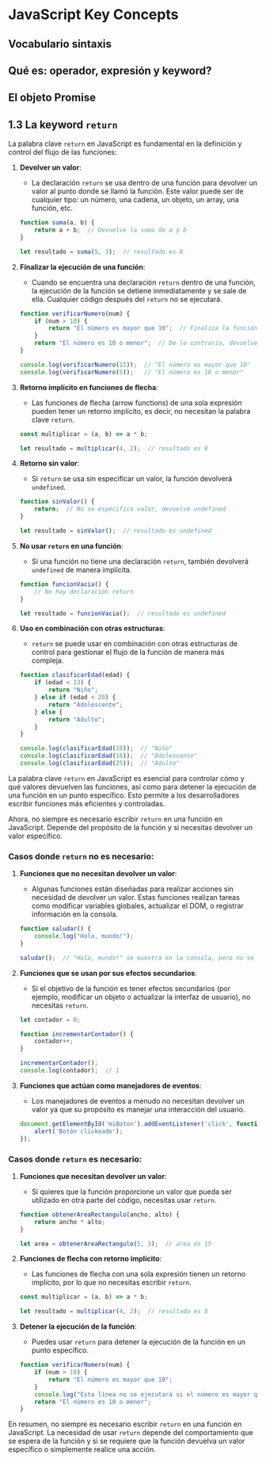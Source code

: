 # JavaScript Key Concepts

## Vocabulario sintaxis
## Qué es: operador, expresión y keyword?
## El objeto Promise

## 1.3 La keyword `return`
La palabra clave `return` en JavaScript es fundamental en la definición y control del flujo de las funciones:

1. **Devolver un valor**:
   - La declaración `return` se usa dentro de una función para devolver un valor al punto donde se llamó la función. Este valor puede ser de cualquier tipo: un número, una cadena, un objeto, un array, una función, etc.
   ```javascript
   function suma(a, b) {
       return a + b;  // Devuelve la suma de a y b
   }
   
   let resultado = suma(5, 3);  // resultado es 8
   ```

2. **Finalizar la ejecución de una función**:
   - Cuando se encuentra una declaración `return` dentro de una función, la ejecución de la función se detiene inmediatamente y se sale de ella. Cualquier código después del `return` no se ejecutará.
   ```javascript
   function verificarNumero(num) {
       if (num > 10) {
           return "El número es mayor que 10";  // Finaliza la función aquí si la condición se cumple
       }
       return "El número es 10 o menor";  // De lo contrario, devuelve este mensaje
   }
   
   console.log(verificarNumero(15));  // "El número es mayor que 10"
   console.log(verificarNumero(5));   // "El número es 10 o menor"
   ```

3. **Retorno implícito en funciones de flecha**:
   - Las funciones de flecha (arrow functions) de una sola expresión pueden tener un retorno implícito, es decir, no necesitan la palabra clave `return`.
   ```javascript
   const multiplicar = (a, b) => a * b;
   
   let resultado = multiplicar(4, 2);  // resultado es 8
   ```

4. **Retorno sin valor**:
   - Si `return` se usa sin especificar un valor, la función devolverá `undefined`.
   ```javascript
   function sinValor() {
       return;  // No se especifica valor, devuelve undefined
   }
   
   let resultado = sinValor();  // resultado es undefined
   ```

5. **No usar `return` en una función**:
   - Si una función no tiene una declaración `return`, también devolverá `undefined` de manera implícita.
   ```javascript
   function funcionVacia() {
       // No hay declaración return
   }
   
   let resultado = funcionVacia();  // resultado es undefined
   ```

6. **Uso en combinación con otras estructuras**:
   - `return` se puede usar en combinación con otras estructuras de control para gestionar el flujo de la función de manera más compleja.
   ```javascript
   function clasificarEdad(edad) {
       if (edad < 13) {
           return "Niño";
       } else if (edad < 20) {
           return "Adolescente";
       } else {
           return "Adulto";
       }
   }
   
   console.log(clasificarEdad(10));  // "Niño"
   console.log(clasificarEdad(16));  // "Adolescente"
   console.log(clasificarEdad(25));  // "Adulto"
   ```

La palabra clave `return` en JavaScript es esencial para controlar cómo y qué valores devuelven las funciones, así como para detener la ejecución de una función en un punto específico. Esto permite a los desarrolladores escribir funciones más eficientes y controladas.

Ahora, no siempre es necesario escribir `return` en una función en JavaScript. Depende del propósito de la función y si necesitas devolver un valor específico.

### Casos donde `return` no es necesario:

1. **Funciones que no necesitan devolver un valor**:
   - Algunas funciones están diseñadas para realizar acciones sin necesidad de devolver un valor. Estas funciones realizan tareas como modificar variables globales, actualizar el DOM, o registrar información en la consola.
   ```javascript
   function saludar() {
       console.log("Hola, mundo!");
   }
   
   saludar();  // "Hola, mundo!" se muestra en la consola, pero no se devuelve ningún valor
   ```

2. **Funciones que se usan por sus efectos secundarios**:
   - Si el objetivo de la función es tener efectos secundarios (por ejemplo, modificar un objeto o actualizar la interfaz de usuario), no necesitas `return`.
   ```javascript
   let contador = 0;

   function incrementarContador() {
       contador++;
   }
   
   incrementarContador();
   console.log(contador);  // 1
   ```

3. **Funciones que actúan como manejadores de eventos**:
   - Los manejadores de eventos a menudo no necesitan devolver un valor ya que su propósito es manejar una interacción del usuario.
   ```javascript
   document.getElementById('miBoton').addEventListener('click', function() {
       alert('Botón clickeado');
   });
   ```

### Casos donde `return` es necesario:

1. **Funciones que necesitan devolver un valor**:
   - Si quieres que la función proporcione un valor que pueda ser utilizado en otra parte del código, necesitas usar `return`.
   ```javascript
   function obtenerAreaRectangulo(ancho, alto) {
       return ancho * alto;
   }
   
   let area = obtenerAreaRectangulo(5, 3);  // area es 15
   ```

2. **Funciones de flecha con retorno implícito**:
   - Las funciones de flecha con una sola expresión tienen un retorno implícito, por lo que no necesitas escribir `return`.
   ```javascript
   const multiplicar = (a, b) => a * b;
   
   let resultado = multiplicar(4, 2);  // resultado es 8
   ```

3. **Detener la ejecución de la función**:
   - Puedes usar `return` para detener la ejecución de la función en un punto específico.
   ```javascript
   function verificarNumero(num) {
       if (num > 10) {
           return "El número es mayor que 10";
       }
       console.log("Esta línea no se ejecutará si el número es mayor que 10");
       return "El número es 10 o menor";
   }
   ```

En resumen, no siempre es necesario escribir `return` en una función en JavaScript. La necesidad de usar `return` depende del comportamiento que se espera de la función y si se requiere que la función devuelva un valor específico o simplemente realice una acción.
